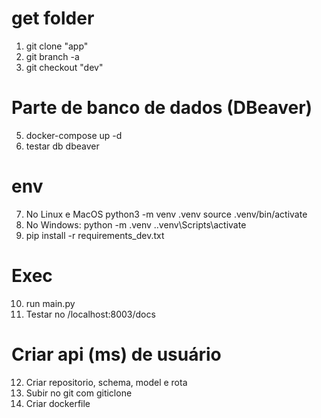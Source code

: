 ﻿
# get folder
1. git clone "app" <br>
2. git branch -a <br>
3. git checkout "dev" <br>

# Parte de banco de dados (DBeaver)
5. docker-compose up -d <br>
6. testar db dbeaver <br>

# env
7. No Linux e MacOS
python3 -m venv .venv
source .venv/bin/activate<br>
8. No Windows:
python -m .venv
.\.venv\Scripts\activate<br>
9. pip install -r requirements_dev.txt<br>
 
# Exec<br>
10. run main.py<br>
11. Testar no /localhost:8003/docs<br>

# Criar api (ms) de usuário<br>
12. Criar repositorio, schema, model e rota<br>
13. Subir no git com giticlone<br>
14. Criar dockerfile<br>
